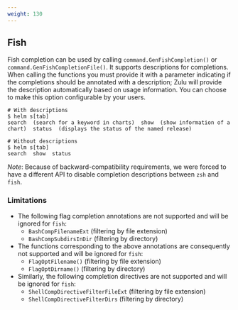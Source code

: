 ```yaml
---
weight: 130
---
```


## Fish

Fish completion can be used by calling `command.GenFishCompletion()` or `command.GenFishCompletionFile()`.
It supports descriptions for completions. When calling the functions you must provide it with a parameter indicating if the completions should be annotated with a description; Zulu
will provide the description automatically based on usage information.  You can choose to make this option configurable by your users.

```shell
# With descriptions
$ helm s[tab]
search  (search for a keyword in charts)  show  (show information of a chart)  status  (displays the status of the named release)

# Without descriptions
$ helm s[tab]
search  show  status
```

*Note*: Because of backward-compatibility requirements, we were forced to have a different API to disable completion descriptions between `zsh` and `fish`.

### Limitations

* The following flag completion annotations are not supported and will be ignored for `fish`:
   * `BashCompFilenameExt` (filtering by file extension)
   * `BashCompSubdirsInDir` (filtering by directory)
* The functions corresponding to the above annotations are consequently not supported and will be ignored for `fish`:
   * `FlagOptFilename()` (filtering by file extension)
   * `FlagOptDirname()` (filtering by directory)
* Similarly, the following completion directives are not supported and will be ignored for `fish`:
   * `ShellCompDirectiveFilterFileExt` (filtering by file extension)
   * `ShellCompDirectiveFilterDirs` (filtering by directory)
